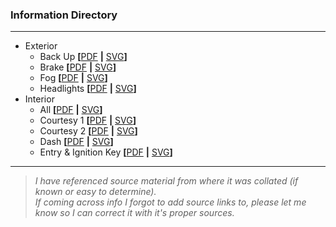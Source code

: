 ### Information Directory ###
---
* Exterior
  * Back Up **[**[PDF](%28Exterior%29%20Back%20Up.pdf) **|** [SVG](%28Exterior%29%20Back%20Up.svg)**]**
  * Brake **[**[PDF](%28Exterior%29%20Brake.pdf) **|** [SVG](%28Exterior%29%20Brake.svg)**]**
  * Fog **[**[PDF](%28Exterior%29%20Fog.pdf) **|** [SVG](%28Exterior%29%20Fog.svg)**]**
  * Headlights **[**[PDF](%28Exterior%29%20Headlights.pdf) **|** [SVG](%28Exterior%29%20Headlights.svg)**]**
* Interior
  * All **[**[PDF](%28Interior%29%20All.pdf) **|** [SVG](%28Interior%29%20All.svg)**]**
  * Courtesy 1 **[**[PDF](%28Interior%29%20Courtesy%201.pdf) **|** [SVG](%28Interior%29%20Courtesy%201.svg)**]**
  * Courtesy 2 **[**[PDF](%28Interior%29%20Courtesy%202.pdf) **|** [SVG](%28Interior%29%20Courtesy%202.svg)**]**
  * Dash **[**[PDF](%28Interior%29%20Dash.pdf) **|** [SVG](%28Interior%29%20Dash.svg)**]**
  * Entry & Ignition Key **[**[PDF](%28Interior%29%20Entry%20%26%20Ignition%20Key.pdf) **|** [SVG](%28Interior%29%20Entry%20%26%20Ignition%20Key.svg)**]**
---
> _I have referenced source material from where it was collated (if known or easy to determine). <br>If coming across info I forgot to add source links to, please let me know so I can correct it with it's proper sources._   
